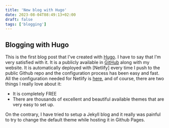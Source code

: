 ```yaml
---
title: 'New blog with Hugo'
date: 2023-08-04T08:49:13+02:00
draft: false
tags: ['blogging']
---
```


## Blogging with Hugo

This is the first blog post that I've created with [Hugo](https:/www.hugo.io).
I have to say that I'm very satisfied with it. It is a publicly available in [GitHub](https://www.github.com/noloman/noloman.github.io) along with my website. It is automatically deployed with [Netlify] every time I push to the public Github repo and the configuration process has been easy and fast.
All the configuration needed for Netlify is [here](https://gohugo.io/hosting-and-deployment/hosting-on-netlify/), and of course, there are two things I really love about it:
  - It is completely FREE
  - There are thousands of excellent and beautiful available themes that are very easy to set up.

On the contrary, I have tried to setup a Jekyll blog and it really was painful to try to change the default theme while hosting it in Github Pages.
